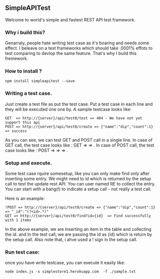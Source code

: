 ## SimpleAPITest
Welcome to world's simple and fastest REST API test framework. 

### Why i build this?
Genarraly, people hate writing test case as it's boaring and needs some effect.
I beleave on a test frameworks which should take .0001% effots to test comparing to devlop the same feature. That's why I build this fremework. 

### How to install ?
```
npm install simpleapitest --save
```

### Writing a test case.
Just create a test file as put the test case. Put a test case in each line and they will be executed one one by.
A sample testcase looks like:
```
GET  => http://{server}/api/test0/test => 404 - We have not yet support this api
POST => http://{server}/api/test0/create => {"name":"dip","count":1} => success

```
As you can see, we can test GET and POST call in a single line. 
In case of GET call, the test case looks like : GET => <URL> => <Expected Output Substring>.
In case of POST call, the test case looks like : POST => <URL> => <POST DATA> => <Expected Output Substring>.
 
### Setup and execute.
Some test case rquire somesetup, like you can only make find only after inserting some entry. We might need to id which is returned by the setup call to test the update rest API.
You can user named RE to collect the entry. You can start with a bang(!) to indicate a setup call - not really a test call. 

Here is an example:
```
!POST => http://{server}/api/test0/create => {"name":"dip","count":1} => "_id":"(?<id>.*)"
GET => http://{server}/api/test0/find?id={id}  => Find successfully with 1 items
```
In the above example, we are inserting an item in the table and collecting the id. and In the test call, we are passing the id as {id} which is return by the setup call. Also note that, i ahve used a ! sign in the setup call. 

### Run test case:
once you have write testcase, you can execute it easily like:
```
node index.js -s simplestore1.herokuapp.com  -f ./sample.txt
```
